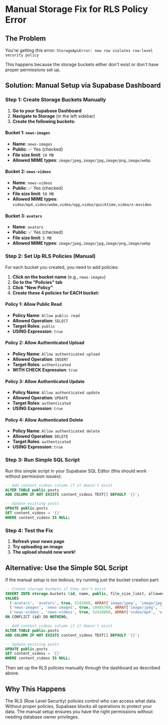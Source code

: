 # Manual Storage Fix for RLS Policy Error

## The Problem
You're getting this error: `StorageApiError: new row violates row-level security policy`

This happens because the storage buckets either don't exist or don't have proper permissions set up.

## Solution: Manual Setup via Supabase Dashboard

### Step 1: Create Storage Buckets Manually

1. **Go to your Supabase Dashboard**
2. **Navigate to Storage** (in the left sidebar)
3. **Create the following buckets:**

#### Bucket 1: `news-images`
- **Name**: `news-images`
- **Public**: ✅ Yes (checked)
- **File size limit**: `10 MB`
- **Allowed MIME types**: `image/jpeg,image/jpg,image/png,image/webp`

#### Bucket 2: `news-videos`
- **Name**: `news-videos`
- **Public**: ✅ Yes (checked)
- **File size limit**: `50 MB`
- **Allowed MIME types**: `video/mp4,video/webm,video/ogg,video/quicktime,video/x-msvideo`

#### Bucket 3: `avatars`
- **Name**: `avatars`
- **Public**: ✅ Yes (checked)
- **File size limit**: `5 MB`
- **Allowed MIME types**: `image/jpeg,image/jpg,image/png,image/webp`

### Step 2: Set Up RLS Policies (Manual)

For each bucket you created, you need to add policies:

1. **Click on the bucket name** (e.g., `news-images`)
2. **Go to the "Policies" tab**
3. **Click "New Policy"**
4. **Create these 4 policies for EACH bucket:**

#### Policy 1: Allow Public Read
- **Policy Name**: `Allow public read`
- **Allowed Operation**: `SELECT`
- **Target Roles**: `public`
- **USING Expression**: `true`

#### Policy 2: Allow Authenticated Upload
- **Policy Name**: `Allow authenticated upload`
- **Allowed Operation**: `INSERT`
- **Target Roles**: `authenticated`
- **WITH CHECK Expression**: `true`

#### Policy 3: Allow Authenticated Update
- **Policy Name**: `Allow authenticated update`
- **Allowed Operation**: `UPDATE`
- **Target Roles**: `authenticated`
- **USING Expression**: `true`

#### Policy 4: Allow Authenticated Delete
- **Policy Name**: `Allow authenticated delete`
- **Allowed Operation**: `DELETE`
- **Target Roles**: `authenticated`
- **USING Expression**: `true`

### Step 3: Run Simple SQL Script

Run this simple script in your Supabase SQL Editor (this should work without permission issues):

```sql
-- Add content_videos column if it doesn't exist
ALTER TABLE public.posts 
ADD COLUMN IF NOT EXISTS content_videos TEXT[] DEFAULT '{}';

-- Update existing posts
UPDATE public.posts 
SET content_videos = '{}' 
WHERE content_videos IS NULL;
```

### Step 4: Test the Fix

1. **Refresh your news page**
2. **Try uploading an image**
3. **The upload should now work!**

## Alternative: Use the Simple SQL Script

If the manual setup is too tedious, try running just the bucket creation part:

```sql
-- Create storage buckets if they don't exist
INSERT INTO storage.buckets (id, name, public, file_size_limit, allowed_mime_types)
VALUES 
  ('avatars', 'avatars', true, 5242880, ARRAY['image/jpeg', 'image/jpg', 'image/png', 'image/webp']),
  ('news-images', 'news-images', true, 10485760, ARRAY['image/jpeg', 'image/jpg', 'image/png', 'image/webp']),
  ('news-videos', 'news-videos', true, 52428800, ARRAY['video/mp4', 'video/webm', 'video/ogg', 'video/quicktime', 'video/x-msvideo'])
ON CONFLICT (id) DO NOTHING;

-- Add content_videos column if it doesn't exist
ALTER TABLE public.posts 
ADD COLUMN IF NOT EXISTS content_videos TEXT[] DEFAULT '{}';

-- Update existing posts
UPDATE public.posts 
SET content_videos = '{}' 
WHERE content_videos IS NULL;
```

Then set up the RLS policies manually through the dashboard as described above.

## Why This Happens

The RLS (Row Level Security) policies control who can access what data. Without proper policies, Supabase blocks all operations to protect your data. The manual setup ensures you have the right permissions without needing database owner privileges.
